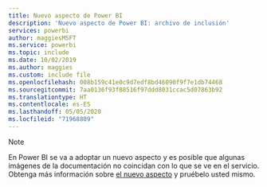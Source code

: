 ```yaml
---
title: Nuevo aspecto de Power BI
description: 'Nuevo aspecto de Power BI: archivo de inclusión'
services: powerbi
author: maggiesMSFT
ms.service: powerbi
ms.topic: include
ms.date: 10/02/2019
ms.author: maggies
ms.custom: include file
ms.openlocfilehash: 008b159c41e0c9d7edf8bd46090f9f7e1db74468
ms.sourcegitcommit: 7aa0136f93f88516f97ddd8031ccac5d07863b92
ms.translationtype: HT
ms.contentlocale: es-ES
ms.lasthandoff: 05/05/2020
ms.locfileid: "71968809"
---
```

> [!NOTE]
> En Power BI se va a adoptar un nuevo aspecto y es posible que algunas imágenes de la documentación no coincidan con lo que se ve en el servicio. Obtenga más información sobre [el nuevo aspecto](../service-new-look.md) y pruébelo usted mismo.
